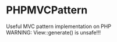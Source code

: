 PHPMVCPattern
=============

Useful MVC pattern implementation on PHP<br>
WARNING: View::generate() is unsafe!!!
